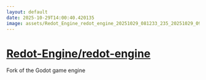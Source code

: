 ```yaml
---
layout: default
date: 2025-10-29T14:00:40.420135
image: assets/Redot_Engine_redot_engine_20251029_081233_235_20251029_093233_caa0dc--20251029T103247288--cropped.png
---
```


# [Redot-Engine/redot-engine](https://github.com/Redot-Engine/redot-engine/)

Fork of the Godot game engine
